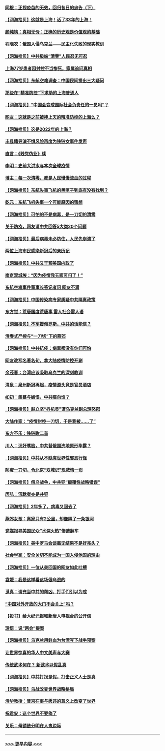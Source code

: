 #### [同根：正视疫苗的无效，回归昔日的忠告（下）](../pages/nsc993/n13688756.md?t=04022250) 
#### [【网海拾贝】这就是上海！活了33年的上海！](../pages/nsc993/n13688654.md?t=04022250) 
#### [颜纯钩：真相无价：正确的历史观是价值观的基础](../pages/nsc993/n13688555.md?t=04022250) 
#### [程晓农：俄国入侵乌克兰——民主化失败的现实教训](../pages/nsc993/n13686006.md?t=04022250) 
#### [【网海拾贝】中共极端“清零”人民忍无可忍](../pages/nsc993/n13685914.md?t=04022250) 
#### [上海77岁患者因封控不当惨死，家属追问真相](../pages/nsc993/n13685891.md?t=04022250) 
#### [【网海拾贝】东航空难调查：中国民间提出三大疑问](../pages/nsc993/n13683137.md?t=04022250) 
#### [那些在“精准防控”下求助的上海普通人](../pages/nsc993/n13683088.md?t=04022250) 
#### [【网海拾贝】“中国会变成国际社会负责任的一员吗”？](../pages/nsc993/n13680707.md?t=04022250) 
#### [网友：这就是之前被捧上天的精准防控的上海么？](../pages/nsc993/n13680287.md?t=04022250) 
#### [【网海拾贝】这是2022年的上海？](../pages/nsc993/n13678253.md?t=04022250) 
#### [丰县籍导演不惧风险再度为铁链女事件发声](../pages/nsc993/n13678215.md?t=04022250) 
#### [直言：《贱党伪业》续](../pages/nsc993/n13678056.md?t=04022250) 
#### [李明：史前大洪水与本次全球疫情](../pages/nsc993/n13677332.md?t=04022250) 
#### [博主：每一次清零，都是人民慢慢流血的过程](../pages/nsc993/n13676078.md?t=04022250) 
#### [【网海拾贝】东航失事飞机的黑匣子到底有没有找到？](../pages/nsc993/n13676034.md?t=04022250) 
#### [乾元：东航飞机失事一个可能原因的猜想](../pages/nsc993/n13675834.md?t=04022250) 
#### [【网海拾贝】可怕的不是病毒，是一刀切的清零](../pages/nsc993/n13674403.md?t=04022250) 
#### [关于防疫，网友请中共回答5大类20个问题](../pages/nsc993/n13674318.md?t=04022250) 
#### [【网海拾贝】最后病毒未必防住，人民先崩溃了](../pages/nsc993/n13672307.md?t=04022250) 
#### [两位上海市民感染新冠后的亲历记](../pages/nsc993/n13672217.md?t=04022250) 
#### [【网海拾贝】中共又干预美国内政了](../pages/nsc993/n13669564.md?t=04022250) 
#### [南京双城族：“因为疫情我无家可归了！”](../pages/nsc993/n13669511.md?t=04022250) 
#### [东航空难事件董事长答记者问 网友不满](../pages/nsc993/n13669436.md?t=04022250) 
#### [【网海拾贝】中国传染病专家质疑中共隔离政策](../pages/nsc993/n13667190.md?t=04022250) 
#### [东方觉：荒唐国度荒唐事 雷人社会雷人语](../pages/nsc993/n13666926.md?t=04022250) 
#### [【网海拾贝】不军援俄罗斯，中共的话能信？](../pages/nsc993/n13664594.md?t=04022250) 
#### [清零式严控与“一刀切”下的燕郊](../pages/nsc993/n13664450.md?t=04022250) 
#### [【网海拾贝】中共抗疫：病毒都没有你们可怕](../pages/nsc993/n13662063.md?t=04022250) 
#### [网友改写名著名句，拿大陆疫情防控开涮](../pages/nsc993/n13661999.md?t=04022250) 
#### [余茂春：台湾应该吸取乌克兰的深刻教训](../pages/nsc993/n13661829.md?t=04022250) 
#### [清泉：泉州新冠再起，疫情源头竟是官员酒店](../pages/nsc993/n13660898.md?t=04022250) 
#### [如初：羡慕与嫉恨，中共瞄向谁？](../pages/nsc993/n13660773.md?t=04022250) 
#### [【网海拾贝】赵立坚“抖机灵”遭乌克兰副总理怒怼](../pages/nsc993/n13659660.md?t=04022250) 
#### [大陆作家：“疫情封控一刀切，于是我被……了”](../pages/nsc993/n13659323.md?t=04022250) 
#### [东方不乐：铁链歌二首](../pages/nsc993/n13659123.md?t=04022250) 
#### [川人：汉奸嘴脸，中共替俄国洗地原形毕露？](../pages/nsc993/n13657995.md?t=04022250) 
#### [【网海拾贝】中共从不缺席世界性邪恶行径](../pages/nsc993/n13657799.md?t=04022250) 
#### [防疫一刀切，令北京“双城记”现悲情一页](../pages/nsc993/n13657746.md?t=04022250) 
#### [【网海拾贝】俄乌战争，中共犯“颠覆性战略错误”](../pages/nsc993/n13655760.md?t=04022250) 
#### [历弘：沉默者亦是共犯](../pages/nsc993/n13652799.md?t=04022250) 
#### [【网海拾贝】2年多了，病毒又回去了](../pages/nsc993/n13652629.md?t=04022250) 
#### [燕郊女孩：离家只有2公里，却像隔了一条银河](../pages/nsc993/n13652450.md?t=04022250) 
#### [党媒报导美国民众“水深火热”惨遭翻车](../pages/nsc993/n13649966.md?t=04022250) 
#### [【网海拾贝】美中罗马会谈毫无结果不是好兆头？](../pages/nsc993/n13649860.md?t=04022250) 
#### [社会学家：安全关切不能成为一国入侵他国的理由](../pages/nsc993/n13649744.md?t=04022250) 
#### [【网海拾贝】一位从美回国的网友如此吐槽](../pages/nsc993/n13647381.md?t=04022250) 
#### [袁媛：我是这样看这场俄乌战的](../pages/nsc993/n13644892.md?t=04022250) 
#### [觅真：请充当中共的帮凶、打手们引以为戒](../pages/nsc993/n13644228.md?t=04022250) 
#### [“中国对外开放的大门不会关上”吗？](../pages/nsc993/n13644191.md?t=04022250) 
#### [【投书】给大纪元报和新唐人电视台的公开信](../pages/nsc993/n13644124.md?t=04022250) 
#### [理悟：说“两会”提案](../pages/nsc993/n13643927.md?t=04022250) 
#### [【网海拾贝】乌克兰用鲜血为台湾写下战争预案](../pages/nsc993/n13643578.md?t=04022250) 
#### [让世界惊喜的华人中文美声与大赛](../pages/nsc993/n13641647.md?t=04022250) 
#### [传统武术何在？ 新武术以假乱真](../pages/nsc993/n13641615.md?t=04022250) 
#### [【网海拾贝】中共打拐是假，打击正义人士是真](../pages/nsc993/n13641238.md?t=04022250) 
#### [【网海拾贝】乌战改变世界战略格局](../pages/nsc993/n13639171.md?t=04022250) 
#### [清华教授：普京在事与愿违的意义上改变了世界](../pages/nsc993/n13639019.md?t=04022250) 
#### [祝君安：这个世界不要俺了](../pages/nsc993/n13638903.md?t=04022250) 
#### [关乐：母锁链分明在人鬼边际](../pages/nsc993/n13637601.md?t=04022250) 

----
#### [ >>> 更早内容 <<< ](../indexes/nsc993-earlier.md)
